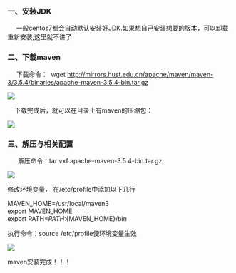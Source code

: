 ### 一、安装JDK

     一般centos7都会自动默认安装好JDK.如果想自己安装想要的版本，可以卸载重新安装,这里就不讲了

### 二、下载maven

     下载命令：  wget http://mirrors.hust.edu.cn/apache/maven/maven-3/3.5.4/binaries/apache-maven-3.5.4-bin.tar.gz

![](https://img-blog.csdnimg.cn/2019062814122911.png?x-oss-process=image/watermark,type_ZmFuZ3poZW5naGVpdGk,shadow_10,text_aHR0cHM6Ly9ibG9nLmNzZG4ubmV0L2d1YW5nemhvdTAwN19qYXZh,size_16,color_FFFFFF,t_70)

    下载完成后，就可以在目录上有maven的压缩包：

![](https://img-blog.csdnimg.cn/20190628141405628.png?x-oss-process=image/watermark,type_ZmFuZ3poZW5naGVpdGk,shadow_10,text_aHR0cHM6Ly9ibG9nLmNzZG4ubmV0L2d1YW5nemhvdTAwN19qYXZh,size_16,color_FFFFFF,t_70)

### 三、解压与相关配置

      解压命令：tar vxf apache-maven-3.5.4-bin.tar.gz

![](https://img-blog.csdnimg.cn/20190628141717547.png?x-oss-process=image/watermark,type_ZmFuZ3poZW5naGVpdGk,shadow_10,text_aHR0cHM6Ly9ibG9nLmNzZG4ubmV0L2d1YW5nemhvdTAwN19qYXZh,size_16,color_FFFFFF,t_70)

修改环境变量， 在/etc/profile中添加以下几行

MAVEN\_HOME=/usr/local/maven3  
export MAVEN\_HOME  
export PATH=${PATH}:${MAVEN\_HOME}/bin  


执行命令：source /etc/profile使环境变量生效

![](https://img-blog.csdnimg.cn/20190628143626874.png)

maven安装完成！！！

